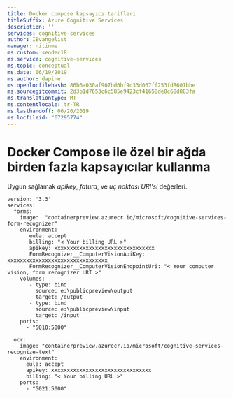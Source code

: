 ```yaml
---
title: Docker compose kapsayıcı tarifleri
titleSuffix: Azure Cognitive Services
description: ''
services: cognitive-services
author: IEvangelist
manager: nitinme
ms.custom: seodec18
ms.service: cognitive-services
ms.topic: conceptual
ms.date: 06/19/2019
ms.author: dapine
ms.openlocfilehash: 86b6a030af907bd0bf9d33d067ff253fd8601bbe
ms.sourcegitcommit: 2d3b1d7653c6c585e9423cf41658de0c68d883fa
ms.translationtype: MT
ms.contentlocale: tr-TR
ms.lasthandoff: 06/20/2019
ms.locfileid: "67295774"
---
```

# <a name="use-multiple-containers-in-a-private-network-with-docker-compose"></a>Docker Compose ile özel bir ağda birden fazla kapsayıcılar kullanma

Uygun sağlamak _apikey_, _fatura_, ve _uç noktası URI'si_ değerleri.

```docker-compose
version: '3.3'
services:
  forms:
    image:  "containerpreview.azurecr.io/microsoft/cognitive-services-form-recognizer"
    environment:
       eula: accept
       billing: "< Your billing URL >"
       apikey: xxxxxxxxxxxxxxxxxxxxxxxxxxxxxxxx
       FormRecognizer__ComputerVisionApiKey: xxxxxxxxxxxxxxxxxxxxxxxxxxxxxxxx
       FormRecognizer__ComputerVisionEndpointUri: "< Your computer vision, form recognizer URI >"
    volumes:
       - type: bind
         source: e:\publicpreview\output
         target: /output
       - type: bind
         source: e:\publicpreview\input
         target: /input
    ports:
      - "5010:5000"

  ocr:
    image: "containerpreview.azurecr.io/microsoft/cognitive-services-recognize-text"
    environment:
      eula: accept
      apikey: xxxxxxxxxxxxxxxxxxxxxxxxxxxxxxxx
      billing: "< Your billing URL >"
    ports:
      - "5021:5000"
```
